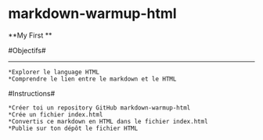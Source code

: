 # markdown-warmup-html
  **My First **

#Objectifs#
- - -

    *Explorer le language HTML
    *Comprendre le lien entre le markdown et le HTML

#Instructions#
    
    *Créer toi un repository GitHub markdown-warmup-html
    *Crée un fichier index.html
    *Convertis ce markdown en HTML dans le fichier index.html
    *Publie sur ton dépôt le fichier HTML


